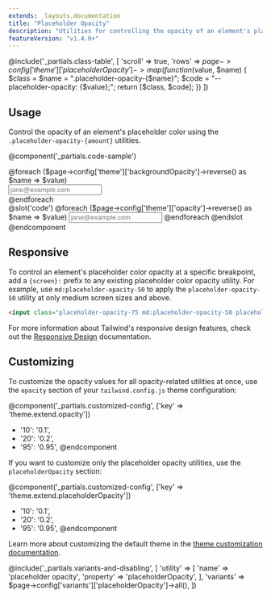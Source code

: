 ```yaml
---
extends: _layouts.documentation
title: "Placeholder Opacity"
description: "Utilities for controlling the opacity of an element's placeholder color."
featureVersion: "v1.4.0+"
---
```


@include('_partials.class-table', [
  'scroll' => true,
  'rows' => $page->config['theme']['placeholderOpacity']->map(function ($value, $name) {
    $class = $name = ".placeholder-opacity-{$name}";
    $code = "--placeholder-opacity: {$value};";
    return [$class, $code];
  })
])

## Usage

Control the opacity of an element's placeholder color using the `.placeholder-opacity-{amount}` utilities.

@component('_partials.code-sample')
<div class="space-y-4">
  @foreach ($page->config['theme']['backgroundOpacity']->reverse() as $name => $value)
  <div class="max-w-xs">
    <input class="block appearance-none placeholder-gray-500 placeholder-opacity-{{ $name }} border rounded w-full py-2 px-3 text-gray-700 leading-tight focus:outline-none focus:shadow-outline" placeholder="jane@example.com">
  </div>
  @endforeach
</div>
@slot('code')
@foreach ($page->config['theme']['opacity']->reverse() as $name => $value)
<input class="placeholder-gray-500 placeholder-opacity-{{ $name }} ..." placeholder="jane@example.com">
@endforeach
@endslot
@endcomponent

## Responsive

To control an element's placeholder color opacity at a specific breakpoint, add a `{screen}:` prefix to any existing placeholder color opacity utility. For example, use `md:placeholder-opacity-50` to apply the `placeholder-opacity-50` utility at only medium screen sizes and above.

```html
<input class="placeholder-opacity-75 md:placeholder-opacity-50 placeholder-gray-500" placeholder="jane@example.com">
```

For more information about Tailwind's responsive design features, check out the [Responsive Design](/docs/responsive-design) documentation.

## Customizing

To customize the opacity values for all opacity-related utilities at once, use the `opacity` section of your `tailwind.config.js` theme configuration:

@component('_partials.customized-config', ['key' => 'theme.extend.opacity'])
+ '10': '0.1',
+ '20': '0.2',
+ '95': '0.95',
@endcomponent

If you want to customize only the placeholder opacity utilities, use the `placeholderOpacity` section:

@component('_partials.customized-config', ['key' => 'theme.extend.placeholderOpacity'])
+ '10': '0.1',
+ '20': '0.2',
+ '95': '0.95',
@endcomponent

Learn more about customizing the default theme in the [theme customization documentation](/docs/theme#customizing-the-default-theme).

@include('_partials.variants-and-disabling', [
    'utility' => [
        'name' => 'placeholder opacity',
        'property' => 'placeholderOpacity',
    ],
    'variants' => $page->config['variants']['placeholderOpacity']->all(),
])
